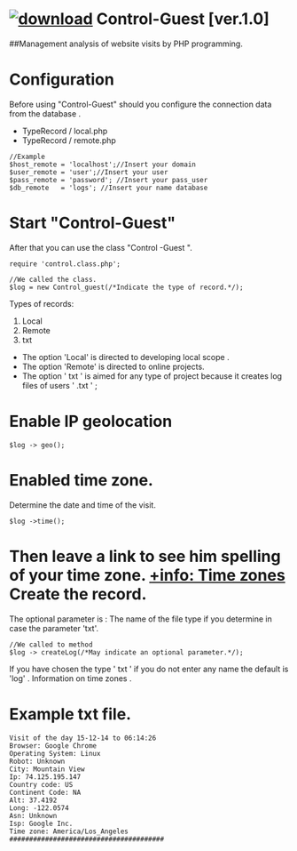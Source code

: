 [![download](http://daigaku.chabudai.es/css/img/classic_web_buttons_one.png)](https://github.com/brimo300/Control-Guest.git) 
Control-Guest [ver.1.0]
=============


##Management analysis of website visits by PHP programming.

Configuration
=============
Before using "Control-Guest" should you configure the connection data from the database .
* TypeRecord / local.php
* TypeRecord / remote.php

```
//Example
$host_remote = 'localhost';//Insert your domain	
$user_remote = 'user';//Insert your user
$pass_remote = 'password'; //Insert your pass_user
$db_remote 	 = 'logs'; //Insert your name database
```
Start "Control-Guest"
=============
After that you can use the class "Control -Guest ".
```
require 'control.class.php';

//We called the class.
$log = new Control_guest(/*Indicate the type of record.*/);
```
Types of records:
 1. Local
 2. Remote
 3. txt

* The option 'Local' is directed to developing local scope .
* The option 'Remote' is directed to online projects.
* The option ' txt ' is aimed for any type of project because it creates log files of users ' .txt ' ;

Enable IP geolocation
=============
```
$log -> geo();
```
Enabled  time zone.
=============
Determine the date and time of the visit.

```
$log ->time();
```
Then leave a link to see him spelling of your time zone.
[+info: Time zones](http://php.net/manual/es/timezones.php)
Create the record.
=============
The optional parameter is :
The name of the file type if you 
determine in case the parameter 'txt'.

```
//We called to method
$log -> createLog(/*May indicate an optional parameter.*/);
```
If you have chosen the type ' txt ' if you
do not enter any name the default is 'log' .
Information on time zones .

Example txt file.
=============
```
Visit of the day 15-12-14 to 06:14:26
Browser: Google Chrome
Operating System: Linux
Robot: Unknown
City: Mountain View
Ip: 74.125.195.147
Country code: US
Continent Code: NA
Alt: 37.4192
Long: -122.0574
Asn: Unknown
Isp: Google Inc.
Time zone: America/Los_Angeles
#######################################
```
